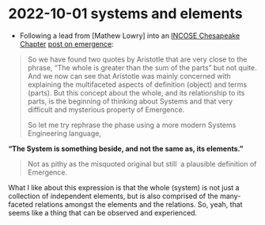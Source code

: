 # 2022-10-01 systems and elements

- Following a lead from [Mathew Lowry] into an [INCOSE Chesapeake Chapter](https://www.incose-cc.org/blog/) [post on emergence](https://www.incose-cc.org/blog/who-said-the-whole-is-greater-than-the-sum-of-the-parts):

> So we have found two quotes by Aristotle that are very close to the phrase, “The whole is greater than the sum of the parts” but not quite. And we now can see that Aristotle was mainly concerned with explaining the multifaceted aspects of definition (object) and terms (parts). But this concept about the whole, and its relationship to its parts, is the beginning of thinking about Systems and that very difficult and mysterious property of Emergence.
> 
> So let me try rephrase the phase using a more modern Systems Engineering language,
> 
  **“The System is something beside, and not the same as, its elements.”**
> 
> Not as pithy as the misquoted original but still  a plausible definition of Emergence.

What I like about this expression is that the whole (system) is not just a collection of independent elements, but is also comprised of the many-faceted relations amongst the elements and the relations. So, yeah, that seems like a thing that can be observed and experienced.

